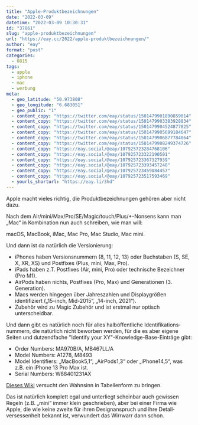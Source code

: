 ```yaml
---
title: "Apple-Produktbezeichnungen"
date: "2022-03-09"
datetime: "2022-03-09 10:30:31"
id: "37861"
slug: "apple-produktbezeichnungen"
url: "https://eay.cc/2022/apple-produktbezeichnungen/"
author: "eay"
format: "post"
categories:
  - 0815
tags:
  - apple
  - iphone
  - mac
  - werbung
meta:
  - geo_latitude: "50.973808"
  - geo_longitude: "6.683051"
  - geo_public: "1"
  - content_copy: "https://twitter.com/eay/status/1501479901890859014"
  - content_copy: "https://twitter.com/eay/status/1501479903383928834"
  - content_copy: "https://twitter.com/eay/status/1501479904524877825"
  - content_copy: "https://twitter.com/eay/status/1501479905699184647"
  - content_copy: "https://twitter.com/eay/status/1501479906877784064"
  - content_copy: "https://twitter.com/eay/status/1501479908249374726"
  - content_copy: "https://eay.social/@eay/107925723284768106"
  - content_copy: "https://eay.social/@eay/107925723322190501"
  - content_copy: "https://eay.social/@eay/107925723367327939"
  - content_copy: "https://eay.social/@eay/107925723393457248"
  - content_copy: "https://eay.social/@eay/107925723459084457"
  - content_copy: "https://eay.social/@eay/107925723517593469"
  - yourls_shorturl: "https://eay.li/3hd"
---
```


Apple macht vieles richtig, die Produktbezeichnungen gehören aber nicht dazu.

Nach dem Air/mini/Max/Pro/SE/Magic/touch/Plus/+-Nonsens kann man „Mac“ in Kombination nun auch schreiben, wie man will:

macOS, MacBook, iMac, Mac Pro, Mac Studio, Mac mini.

Und dann ist da natürlich die Versionierung:

- iPhones haben Versionsnummern (8, 11, 12, 13) oder Buchstaben (S, SE, X, XR, XS) und Postfixes (Plus, mini, Max, Pro).
- iPads haben z.T. Postfixes (Air, mini, Pro) oder technische Bezeichner (Pro M1).
- AirPods haben nichts, Postfixes (Pro, Max) und Generationen (3. Generation).
- Macs werden hingegen über Jahreszahlen und Displaygrößen identifiziert („15-inch, Mid-2015“, „14-inch, 2021“).
- Zubehör wird zu Magic Zubehör und ist erstmal nur optisch unterscheidbar.

Und dann gibt es natürlich noch für alles halböffentliche Identifikations­nummern, die natürlich nicht beworben werden, für die es aber eigene Seiten und dutzendfache "Identify your XY"-Knowledge-Base-Einträge gibt:

- Order Numbers: MA970B/A, MB467LL/A
- Model Numbers: A1278, M8493
- Model Identifiers: „MacBook5,1“, „AirPods1,3“ oder „iPhone14,5“, was z.B. ein iPhone 13 Pro Max ist.
- Serial Numbers: W88401231AX

[Dieses Wiki](https://www.theiphonewiki.com/wiki/Models) versucht den Wahnsinn in Tabellenform zu bringen.

Das ist natürlich komplett egal und unterliegt scheinbar auch gewissen Regeln (z.B. „mini“ immer klein geschrieben), aber bei einer Firma wie Apple, die wie keine zweite für ihren Design­anspruch und ihre Detail­versessenheit bekannt ist, verwundert das Wirrwarr dann schon.
